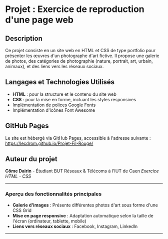 # Projet : Exercice de reproduction d'une page web

## Description
Ce projet consiste en un site web en HTML et CSS de type portfolio pour présenter les œuvres d'un photographe d'art fictive. Il propose une galerie de photos, des catégories de photographie (nature, portrait, art, urbain, animaux), et des liens vers les réseaux sociaux.

## Langages et Technologies Utilisés
- **HTML** : pour la structure et le contenu du site web
- **CSS** : pour la mise en forme, incluant les styles responsives
- Implémentation de polices Google Fonts
- Implémentation d'icônes Font Awesome

## GitHub Pages
Le site est hébergé via GitHub Pages, accessible à l'adresse suivante : https://lecdrom.github.io/Projet-Fil-Rouge/

## Auteur du projet
**Côme Dairin** - Étudiant BUT Réseaux & Télécoms à l'IUT de Caen
*Exercice HTML - CSS*

---

### Aperçu des fonctionnalités principales
- **Galerie d'images** : Présente différentes photos d'art sous forme d'une CSS Grid
- **Mise en page responsive** : Adaptation automatique selon la taille de l'écran (ordinateur, tablette, mobile)
- **Liens vers réseaux sociaux** : Facebook, Instagram, LinkedIn

---
